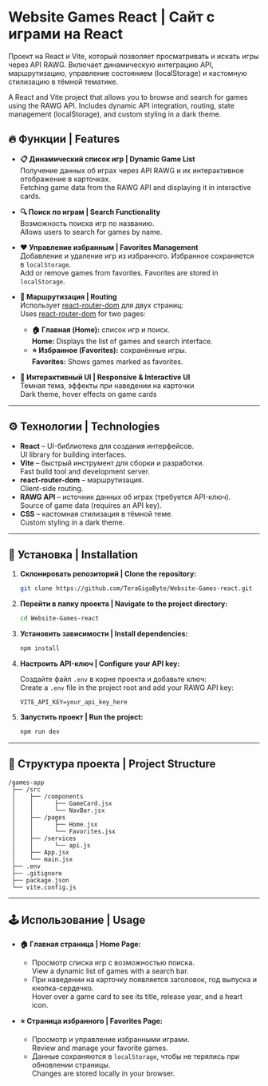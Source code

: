 # Website Games React | Сайт с играми на React

Проект на React и Vite, который позволяет просматривать и искать игры через API RAWG. Включает динамическую интеграцию API, маршрутизацию, управление состоянием (localStorage) и кастомную стилизацию в тёмной тематике.

A React and Vite project that allows you to browse and search for games using the RAWG API. Includes dynamic API integration, routing, state management (localStorage), and custom styling in a dark theme.

## 🔥 Функции | Features

- **📋 Динамический список игр | Dynamic Game List**  
  Получение данных об играх через API RAWG и их интерактивное отображение в карточках.  
  Fetching game data from the RAWG API and displaying it in interactive cards.

- **🔍 Поиск по играм | Search Functionality**  
  Возможность поиска игр по названию.  
  Allows users to search for games by name.

- **❤️ Управление избранным | Favorites Management**  
  Добавление и удаление игр из избранного. Избранное сохраняется в `localStorage`.  
  Add or remove games from favorites. Favorites are stored in `localStorage`.

- **🚀 Маршрутизация | Routing**  
  Использует [react-router-dom](https://reactrouter.com/) для двух страниц:  
  Uses [react-router-dom](https://reactrouter.com/) for two pages:

  - **🏠 Главная (Home):** список игр и поиск.  
    **Home:** Displays the list of games and search interface.
  - **⭐ Избранное (Favorites):** сохранённые игры.  
    **Favorites:** Shows games marked as favorites.

- **🎨 Интерактивный UI | Responsive & Interactive UI**  
  Темная тема, эффекты при наведении на карточки  
  Dark theme, hover effects on game cards

---

## ⚙️ Технологии | Technologies

- **React** – UI-библиотека для создания интерфейсов.  
  UI library for building interfaces.
- **Vite** – быстрый инструмент для сборки и разработки.  
  Fast build tool and development server.
- **react-router-dom** – маршрутизация.  
  Client-side routing.
- **RAWG API** – источник данных об играх (требуется API-ключ).  
  Source of game data (requires an API key).
- **CSS** – кастомная стилизация в тёмной теме.  
  Custom styling in a dark theme.

---

## 🚀 Установка | Installation

1. **Склонировать репозиторий | Clone the repository:**

   ```bash
   git clone https://github.com/TeraGigaByte/Website-Games-react.git
   ```

2. **Перейти в папку проекта | Navigate to the project directory:**

   ```bash
   cd Website-Games-react
   ```

3. **Установить зависимости | Install dependencies:**

   ```bash
   npm install
   ```

4. **Настроить API-ключ | Configure your API key:**

   Создайте файл `.env` в корне проекта и добавьте ключ:  
   Create a `.env` file in the project root and add your RAWG API key:

   ```env
   VITE_API_KEY=your_api_key_here
   ```

5. **Запустить проект | Run the project:**

   ```bash
   npm run dev
   ```

---

## 📂 Структура проекта | Project Structure

```
/games-app
 ├── /src
 │    ├── /components
 │    │      ├── GameCard.jsx
 │    │      └── NavBar.jsx
 │    ├── /pages
 │    │      ├── Home.jsx
 │    │      └── Favorites.jsx
 │    ├── /services
 │    │      └── api.js
 │    ├── App.jsx
 │    └── main.jsx
 ├── .env
 ├── .gitignore
 ├── package.json
 └── vite.config.js
```

---

## 🕹️ Использование | Usage

- **🏠 Главная страница | Home Page:**

  - Просмотр списка игр с возможностью поиска.  
    View a dynamic list of games with a search bar.
  - При наведении на карточку появляется заголовок, год выпуска и кнопка-сердечко.  
    Hover over a game card to see its title, release year, and a heart icon.

- **⭐ Страница избранного | Favorites Page:**
  - Просмотр и управление избранными играми.  
    Review and manage your favorite games.
  - Данные сохраняются в `localStorage`, чтобы не терялись при обновлении страницы.  
    Changes are stored locally in your browser.
